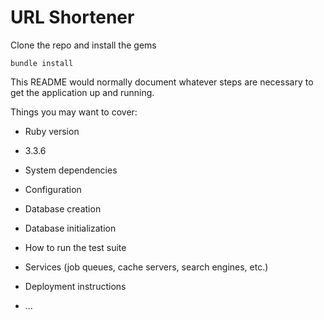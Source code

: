 # URL Shortener

Clone the repo and install the gems

```
bundle install
```


This README would normally document whatever steps are necessary to get the
application up and running.

Things you may want to cover:

* Ruby version
 - 3.3.6

* System dependencies

* Configuration

* Database creation

* Database initialization

* How to run the test suite

* Services (job queues, cache servers, search engines, etc.)

* Deployment instructions

* ...
